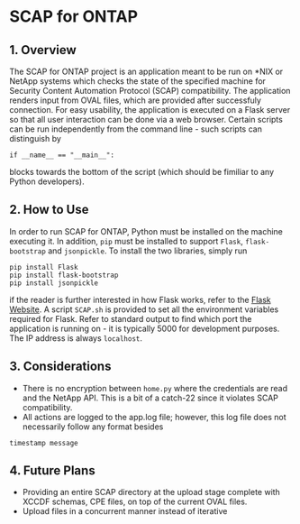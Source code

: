 # SCAP for ONTAP

## 1. Overview
The SCAP for ONTAP project is an application meant to be run on <html>*NIX</html> or NetApp systems which checks the state of the specified machine for Security Content Automation Protocol (SCAP) compatibility. The application renders input from OVAL files, which are provided after successfuly connection. For easy usability, the application is executed on a Flask server so that all user interaction can be done via a web browser. Certain scripts can be run independently from the command line - such scripts can distinguish by  
```
if __name__ == "__main__":
```
blocks towards the bottom of the script (which should be fimiliar to any Python developers).

## 2. How to Use
In order to run SCAP for ONTAP, Python must be installed on the machine executing it. In addition, `pip` must be installed to support `Flask`, `flask-bootstrap` and `jsonpickle`. To install the two libraries, simply run
```
pip install Flask
pip install flask-bootstrap
pip install jsonpickle
```
if the reader is further interested in how Flask works, refer to the [Flask Website](http://flask.pocoo.org/). A script `SCAP.sh` is provided to set all the environment variables required for Flask. Refer to standard output to find which port the application is running on - it is typically 5000 for development purposes. The IP address is always `localhost`.

## 3. Considerations
- There is no encryption between `home.py` where the credentials are read and the NetApp API. This is a bit of a catch-22 since it violates SCAP compatibility.
- All actions are logged to the app.log file; however, this log file does not necessarily follow any format besides
```
timestamp message
```

## 4. Future Plans
- Providing an entire SCAP directory at the upload stage complete with XCCDF schemas, CPE files, on top of the current OVAL files.
- Upload files in a concurrent manner instead of iterative
